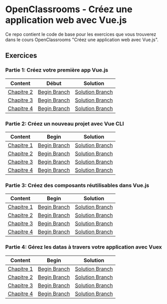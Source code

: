 # OpenClassrooms - Créez une application web avec Vue.js

Ce repo contient le code de base pour les exercices que vous trouverez dans le cours OpenClassrooms "Créez une application web avec Vue.js".

## Exercices

### Partie 1: Créez votre première app Vue.js

| Content                                                                                                                                                                 | Début                                                                         | Solution                                                                            |
| ----------------------------------------------------------------------------------------------------------------------------------------------------------------------- | ----------------------------------------------------------------------------- | ----------------------------------------------------------------------------------- |
| [Chapitre 2](https://openclassrooms.com/fr/courses/6390311-creez-une-application-web-avec-vue-js/6907296-creez-votre-premiere-application-vue-js)                       | [Begin Branch](https://github.com/amandinelemoult2109/Vue-fr/tree/P1C2-Begin) | [Solution Branch](https://github.com/amandinelemoult2109/Vue-fr/tree/P1C2-Solution) |
| [Chapitre 3](https://openclassrooms.com/fr/courses/6390311-creez-une-application-web-avec-vue-js/6861941-stockez-et-gerez-des-donnees)                                  | [Begin Branch](https://github.com/amandinelemoult2109/Vue-fr/tree/P1C3-Begin) | [Solution Branch](https://github.com/amandinelemoult2109/Vue-fr/tree/P1C3-Solution) |
| [Chapitre 4](https://openclassrooms.com/fr/courses/6390311-creez-une-application-web-avec-vue-js/6862376-utilisez-les-directives-vue-pour-gerer-des-problemes-courants) | [Begin Branch](https://github.com/amandinelemoult2109/Vue-fr/tree/P1C4-Begin) | [Solution Branch](https://github.com/amandinelemoult2109/Vue-fr/tree/P1C4-Solution) |

### Partie 2: Créez un nouveau projet avec Vue CLI

| Content                                                                                                                                                                | Begin                                                                         | Solution                                                                            |
| ---------------------------------------------------------------------------------------------------------------------------------------------------------------------- | ----------------------------------------------------------------------------- | ----------------------------------------------------------------------------------- |
| [Chapitre 1](https://openclassrooms.com/fr/courses/6390311-creez-une-application-web-avec-vue-js/6862871-creez-un-nouveau-projet-avec-vue-cli)                         | [Begin Branch](https://github.com/amandinelemoult2109/Vue-fr/tree/P2C1-Begin) | [Solution Branch](https://github.com/amandinelemoult2109/Vue-fr/tree/P2C1-Solution) |
| [Chapitre 2](https://openclassrooms.com/fr/courses/6390311-creez-une-application-web-avec-vue-js/6863196-facilitez-la-maintenance-grace-aux-composants-monofichiers)   | [Begin Branch](https://github.com/amandinelemoult2109/Vue-fr/tree/P2C2-Begin) | [Solution Branch](https://github.com/amandinelemoult2109/Vue-fr/tree/P2C2-Solution) |
| [Chapitre 3](https://openclassrooms.com/fr/courses/6390311-creez-une-application-web-avec-vue-js/6863526-gerez-la-navigation-de-votre-application-avec-le-routeur-vue) | [Begin Branch](https://github.com/amandinelemoult2109/Vue-fr/tree/P2C3-Begin) | [Solution Branch](https://github.com/amandinelemoult2109/Vue-fr/tree/P2C3-Solution) |
| [Chapitre 4](https://openclassrooms.com/fr/courses/6390311-creez-une-application-web-avec-vue-js/6863766-determinez-quand-votre-code-doit-s-executer)                  | [Begin Branch](https://github.com/amandinelemoult2109/Vue-fr/tree/P2C4-Begin) | [Solution Branch](https://github.com/amandinelemoult2109/Vue-fr/tree/P2C4-Solution) |

### Partie 3: Créez des composants réutilisables dans Vue.js

| Content                                                                                                                                                         | Begin                                                                         | Solution                                                                            |
| --------------------------------------------------------------------------------------------------------------------------------------------------------------- | ----------------------------------------------------------------------------- | ----------------------------------------------------------------------------------- |
| [Chapitre 1](https://openclassrooms.com/fr/courses/6390311-creez-une-application-web-avec-vue-js/6864346-gerez-les-styles-de-votre-application)                 | [Begin Branch](https://github.com/amandinelemoult2109/Vue-fr/tree/P3C1-Begin) | [Solution Branch](https://github.com/amandinelemoult2109/Vue-fr/tree/P3C1-Solution) |
| [Chapitre 2](https://openclassrooms.com/fr/courses/6390311-creez-une-application-web-avec-vue-js/6864701-passez-des-datas-entre-les-composants)                 | [Begin Branch](https://github.com/amandinelemoult2109/Vue-fr/tree/P3C2-Begin) | [Solution Branch](https://github.com/amandinelemoult2109/Vue-fr/tree/P3C2-Solution) |
| [Chapitre 3](https://openclassrooms.com/fr/courses/6390311-creez-une-application-web-avec-vue-js/6864936-emettez-des-evenements-vers-des-composants-parents)    | [Begin Branch](https://github.com/amandinelemoult2109/Vue-fr/tree/P3C3-Begin) | [Solution Branch](https://github.com/amandinelemoult2109/Vue-fr/tree/P3C3-Solution) |
| [Chapitre 4](https://openclassrooms.com/fr/courses/6390311-creez-une-application-web-avec-vue-js/6865121-creez-des-composants-flexibles-en-utilisant-les-slots) | [Begin Branch](https://github.com/amandinelemoult2109/Vue-fr/tree/P3C4-Begin) | [Solution Branch](https://github.com/amandinelemoult2109/Vue-fr/tree/P3C4-Solution) |

### Partie 4: Gérez les datas à travers votre application avec Vuex

| Content                                                                                                                                             | Begin                                                                         | Solution                                                                            |
| --------------------------------------------------------------------------------------------------------------------------------------------------- | ----------------------------------------------------------------------------- | ----------------------------------------------------------------------------------- |
| [Chapitre 1](https://openclassrooms.com/fr/courses/6390311-creez-une-application-web-avec-vue-js/6865336-decouvrez-le-principe-de-state-management) | [Begin Branch](https://github.com/amandinelemoult2109/Vue-fr/tree/P4C1-Begin) | [Solution Branch](https://github.com/amandinelemoult2109/Vue-fr/tree/P4C1-Solution) |
| [Chapitre 2](https://openclassrooms.com/fr/courses/6390311-creez-une-application-web-avec-vue-js/6869761-creez-un-data-store-centralise-avec-vuex)  | [Begin Branch](https://github.com/amandinelemoult2109/Vue-fr/tree/P4C2-Begin) | [Solution Branch](https://github.com/amandinelemoult2109/Vue-fr/tree/P4C2-Solution) |
| [Chapitre 3](https://openclassrooms.com/fr/courses/6390311-creez-une-application-web-avec-vue-js/6870051-recuperez-des-donnees-depuis-vuex)         | [Begin Branch](https://github.com/amandinelemoult2109/Vue-fr/tree/P4C3-Begin) | [Solution Branch](https://github.com/amandinelemoult2109/Vue-fr/tree/P4C3-Solution) |
| [Chapitre 4](https://openclassrooms.com/fr/courses/6390311-creez-une-application-web-avec-vue-js/6870776-modifiez-vos-donnees-dans-vuex)            | [Begin Branch](https://github.com/amandinelemoult2109/Vue-fr/tree/P4C4-Begin) | [Solution Branch](https://github.com/amandinelemoult2109/Vue-fr/tree/P4C4-Solution) |
